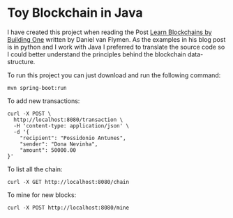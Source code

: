 # Toy Blockchain in Java

I have created this project when reading the Post [Learn Blockchains by Building One](https://hackernoon.com/learn-blockchains-by-building-one-117428612f46) written by Daniel van Flymen.
As the examples in his blog post is in python and I work with Java I preferred to translate the source code so I could better understand the principles behind the blockchain data-structure.

To run this project you can just download and run the following command:
```
mvn spring-boot:run
```

To add new transactions:
```
curl -X POST \
  http://localhost:8080/transaction \
  -H 'content-type: application/json' \
  -d '{
    "recipient": "Possidonio Antunes",
    "sender": "Dona Nevinha",
    "amount": 50000.00
}'
```

To list all the chain:
```
curl -X GET http://localhost:8080/chain 
```

To mine for new blocks:
```
curl -X POST http://localhost:8080/mine
```

